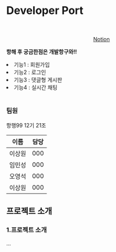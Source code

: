 <h1>Developer Port</h1>
<br>
<p align="center" dir="auto">
<a href="https://cypress-tablecloth-6a6.notion.site/99-ToyProject-12-21-3076c77153034ea5a83d82790ce9257d" rel="nofollow">Notion</a>
</p>
<p dir="auto">
<strong>항해 후 궁금한점은 개발항구와!!</strong>
</p>
<li>기능1 : 회원가입</li>
<li>기능2 : 로그인</li>
<li>기능3 : 댓글형 게시판</li>
<li>기능4 : 실시간 채팅</li>
<h1></h1>
<h3>팀원</h3>
<p>항행99 12기 21조</p>
<table>
<thead>
<tr>
    <th>이름</th>
    <th>담당</th>
</tr>
</thead>
<tbody>
<tr>
    <td>
        이상원
    </td>
    <td>
        000
    </td>
</tr>
<tr>
    <td>
        임민성
    </td>
    <td>
        000
    </td>
</tr>
<tr>
    <td>
        오영석
    </td>
    <td>
        000
    </td>
</tr>
<tr>
    <td>
        이상원
    </td>
    <td>
        000
    </td>
</tr>
</tbody>
</table>
<h2>프로젝트 소개</h2>
<h3>1.프로젝트 소개</h3>
<p>...</p>
